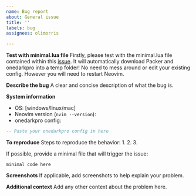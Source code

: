 ```yaml
---
name: Bug report
about: General issue
title: ''
labels: bug
assignees: olimorris

---
```


**Test with minimal.lua file**
Firstly, please test with the minimal.lua file contained within this [issue](https://github.com/olimorris/onedarkpro.nvim/issues/53). It will automatically download Packer and onedarkpro into a temp folder! No need to mess around or edit your existing config. However you will need to restart Neovim.

**Describe the bug**
A clear and concise description of what the bug is.

**System information**
- OS: [windows/linux/mac]
- Neovim version (`nvim --version`):
- onedarkpro config:
```lua
-- Paste your onedarkpro config in here
```

**To reproduce**
Steps to reproduce the behavior:
1. 
2.
3. 

If possible, provide a minimal file that will trigger the issue:
```
minimal code here
```

**Screenshots**
If applicable, add screenshots to help explain your problem.

**Additional context**
Add any other context about the problem here.
